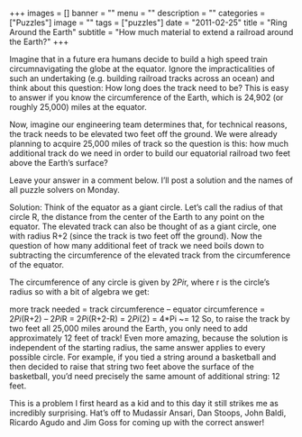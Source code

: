 +++
images = []
banner = ""
menu = ""
description = ""
categories = ["Puzzles"]
image = ""
tags = ["puzzles"]
date = "2011-02-25"
title = "Ring Around the Earth"
subtitle = "How much material to extend a railroad around the Earth?"
+++

Imagine that in a future era humans decide to build a high speed train circumnavigating the globe at the equator. Ignore the impracticalities of such an undertaking (e.g. building railroad tracks across an ocean) and think about this question: How long does the track need to be? This is easy to answer if you know the circumference of the Earth, which is 24,902 (or roughly 25,000) miles at the equator.

Now, imagine our engineering team determines that, for technical reasons, the track needs to be elevated two feet off the ground. We were already planning to acquire 25,000 miles of track so the question is this: how much additional track do we need in order to build our equatorial railroad two feet above the Earth’s surface?

Leave your answer in a comment below. I’ll post a solution and the names of all puzzle solvers on Monday.

Solution: Think of the equator as a giant circle. Let’s call the radius of that circle R, the distance from the center of the Earth to any point on the equator. The elevated track can also be thought of as a giant circle, one with radius R+2 (since the track is two feet off the ground). Now the question of how many additional feet of track we need boils down to subtracting the circumference of the elevated track from the circumference of the equator.

The circumference of any circle is given by 2*Pi*r, where r is the circle’s radius so with a bit of algebra we get:

more track needed	= track circumference – equator circumference
= 2*Pi*(R+2) – 2*Pi*R
= 2*Pi*(R+2-R)
= 2*Pi*(2) = 4*Pi ~= 12	
So, to raise the track by two feet all 25,000 miles around the Earth, you only need to add approximately 12 feet of track! Even more amazing, because the solution is independent of the starting radius, the same answer applies to every possible circle. For example, if you tied a string around a basketball and then decided to raise that string two feet above the surface of the basketball, you’d need precisely the same amount of additional string: 12 feet.

This is a problem I first heard as a kid and to this day it still strikes me as incredibly surprising. Hat’s off to Mudassir Ansari, Dan Stoops, John Baldi, Ricardo Agudo and Jim Goss for coming up with the correct answer!
